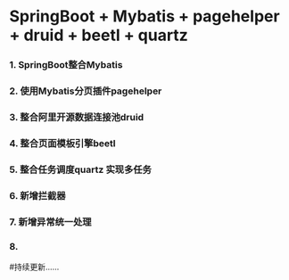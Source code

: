 # SpringBoot + Mybatis + pagehelper + druid +  beetl + quartz
### 1. SpringBoot整合Mybatis
### 2. 使用Mybatis分页插件pagehelper
### 3. 整合阿里开源数据连接池druid
### 4. 整合页面模板引擎beetl
### 5. 整合任务调度quartz 实现多任务
### 6. 新增拦截器
### 7. 新增异常统一处理
### 8. 
#持续更新……


